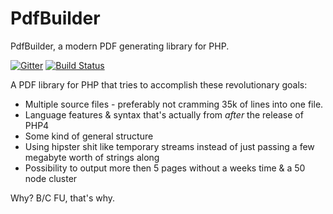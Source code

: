 # PdfBuilder
PdfBuilder, a modern PDF generating library for PHP.

[![Gitter](https://badges.gitter.im/bubach/PdfBuilder.svg)](https://gitter.im/bubach/PdfBuilder?utm_source=badge&utm_medium=badge&utm_campaign=pr-badge&utm_content=badge) [![Build Status](https://travis-ci.org/bubach/PdfBuilder.svg?branch=master)](https://travis-ci.org/bubach/PdfBuilder)

A PDF library for PHP that tries to accomplish these revolutionary goals:

 - Multiple source files - preferably not cramming 35k of lines into one file.
 - Language features & syntax that's actually from _after_ the release of PHP4
 - Some kind of general structure
 - Using hipster shit like temporary streams instead of just passing a few megabyte worth of strings along
 - Possibility to output more then 5 pages without a weeks time & a 50 node cluster

Why? B/C FU, that's why.
